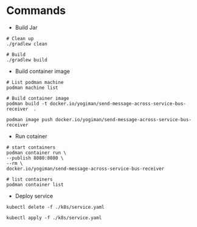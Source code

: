 # Commands

- Build Jar

``` shell
# Clean up
./gradlew clean

# Build
./gradlew build
```

- Build container image

``` shell
# List podman machine
podman machine list

# Build container image
podman build -t docker.io/yogiman/send-message-across-service-bus-receiver  . 

podman image push docker.io/yogiman/send-message-across-service-bus-receiver
```


- Run cotainer

``` shell
# start containers
podman container run \
--publish 8080:8080 \
--rm \
docker.io/yogiman/send-message-across-service-bus-receiver

# list containers
podman container list
```

- Deploy service

``` shell
kubectl delete -f ./k8s/service.yaml

kubectl apply -f ./k8s/service.yaml
```
